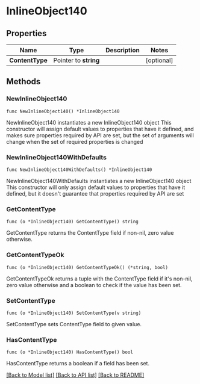 # InlineObject140

## Properties

Name | Type | Description | Notes
------------ | ------------- | ------------- | -------------
**ContentType** | Pointer to **string** |  | [optional] 

## Methods

### NewInlineObject140

`func NewInlineObject140() *InlineObject140`

NewInlineObject140 instantiates a new InlineObject140 object
This constructor will assign default values to properties that have it defined,
and makes sure properties required by API are set, but the set of arguments
will change when the set of required properties is changed

### NewInlineObject140WithDefaults

`func NewInlineObject140WithDefaults() *InlineObject140`

NewInlineObject140WithDefaults instantiates a new InlineObject140 object
This constructor will only assign default values to properties that have it defined,
but it doesn't guarantee that properties required by API are set

### GetContentType

`func (o *InlineObject140) GetContentType() string`

GetContentType returns the ContentType field if non-nil, zero value otherwise.

### GetContentTypeOk

`func (o *InlineObject140) GetContentTypeOk() (*string, bool)`

GetContentTypeOk returns a tuple with the ContentType field if it's non-nil, zero value otherwise
and a boolean to check if the value has been set.

### SetContentType

`func (o *InlineObject140) SetContentType(v string)`

SetContentType sets ContentType field to given value.

### HasContentType

`func (o *InlineObject140) HasContentType() bool`

HasContentType returns a boolean if a field has been set.


[[Back to Model list]](../README.md#documentation-for-models) [[Back to API list]](../README.md#documentation-for-api-endpoints) [[Back to README]](../README.md)


